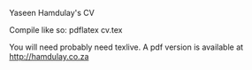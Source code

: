 Yaseen Hamdulay's CV

Compile like so:
pdflatex cv.tex

You will need probably need texlive. A pdf version is available at http://hamdulay.co.za
